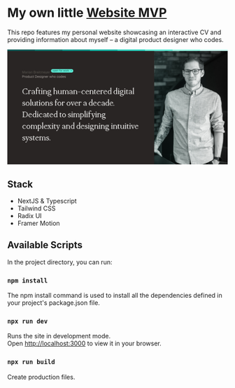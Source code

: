 # My own little [Website MVP](https://www.marianbreitmeyer.de)

This repo features my personal website showcasing an interactive CV and providing information about myself – a digital product designer who codes.

![Website Preview](./public/share/marian-breitmeyer.jpg)

## Stack

- NextJS & Typescript
- Tailwind CSS
- Radix UI
- Framer Motion

## Available Scripts

In the project directory, you can run:

### `npm install`

The npm install command is used to install all the dependencies defined in your project's package.json file.

### `npx run dev`

Runs the site in development mode.\
Open [http://localhost:3000](http://localhost:3000) to view it in your browser.

### `npx run build`

Create production files.
